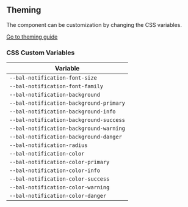 ## Theming

The component can be customization by changing the CSS variables.

<a class="sb-unstyled button is-primary" href="../?path=/docs/development-theming--page">Go to theming guide</a>

<!-- START: human documentation -->



<!-- END: human documentation -->

### CSS Custom Variables​

| Variable                                |
| --------------------------------------- |
| `--bal-notification-font-size`          |
| `--bal-notification-font-family`        |
| `--bal-notification-background`         |
| `--bal-notification-background-primary` |
| `--bal-notification-background-info`    |
| `--bal-notification-background-success` |
| `--bal-notification-background-warning` |
| `--bal-notification-background-danger`  |
| `--bal-notification-radius`             |
| `--bal-notification-color`              |
| `--bal-notification-color-primary`      |
| `--bal-notification-color-info`         |
| `--bal-notification-color-success`      |
| `--bal-notification-color-warning`      |
| `--bal-notification-color-danger`       |
